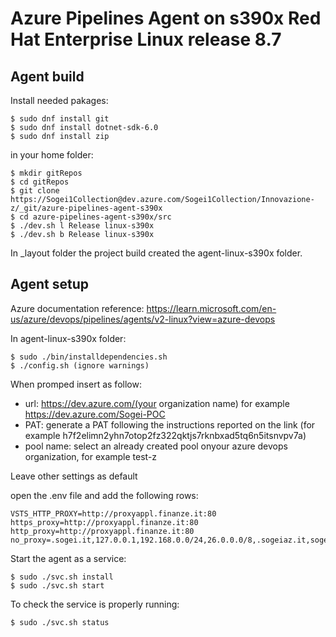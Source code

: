# Azure Pipelines Agent on s390x Red Hat Enterprise Linux release 8.7


## Agent build 

Install needed pakages:
```console
$ sudo dnf install git
$ sudo dnf install dotnet-sdk-6.0
$ sudo dnf install zip
```

in your home folder:

```console
$ mkdir gitRepos
$ cd gitRepos
$ git clone https://Sogei1Collection@dev.azure.com/Sogei1Collection/Innovazione-z/_git/azure-pipelines-agent-s390x
$ cd azure-pipelines-agent-s390x/src
$ ./dev.sh l Release linux-s390x
$ ./dev.sh b Release linux-s390x
```

In _layout folder the project build created the agent-linux-s390x folder.


## Agent setup

Azure documentation reference: https://learn.microsoft.com/en-us/azure/devops/pipelines/agents/v2-linux?view=azure-devops

In agent-linux-s390x folder:

```console
$ sudo ./bin/installdependencies.sh
$ ./config.sh (ignore warnings)
```

When promped insert as follow:

- url: https://dev.azure.com/(your organization name) for example https://dev.azure.com/Sogei-POC
- PAT: generate a PAT following the instructions reported on the link (for example h7f2elimn2yhn7otop2fz322qktjs7rknbxad5tq6n5itsnvpv7a)
- pool name: select an already created pool onyour azure devops organization, for example test-z

Leave other settings as default
	
open the .env file and add the following rows:

```console
VSTS_HTTP_PROXY=http://proxyappl.finanze.it:80 
https_proxy=http://proxyappl.finanze.it:80 
http_proxy=http://proxyappl.finanze.it:80 
no_proxy=.sogei.it,127.0.0.1,192.168.0.0/24,26.0.0.0/8,.sogeiaz.it,sogeiazlab.it
```

Start the agent as a service:

```console
$ sudo ./svc.sh install
$ sudo ./svc.sh start
```

To check the service is properly running:

```console
$ sudo ./svc.sh status
```


